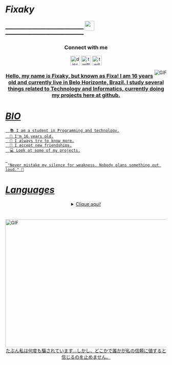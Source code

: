 #                                                                    *Fixaky*

 ━━━━━━━━━━━━━━━━━━━━━━━━━━━━━ <img src="https://cdn.discordapp.com/attachments/708003453351231560/791666366456528906/iniciado.gif?raw=true" height="30px" width="30px"/> ━━━━━━━━━━━━━━━━━━━━━━━━━━━━━
 

<h3 align="center">Connect with me</h3>
<p align="center">
<a href="/" target="blank"><img align="center" src="https://simpleicons.org/icons/discord.svg" alt="discord" height="30" width="30"/></a>
<a href="https://twitter.com/@Fixaky" target="blank"><img align="center" src="https://simpleicons.org/icons/twitter.svg" alt="twitter" height="30" width="30"/></a>
<a href="https://twitch.tv/Fixaky" target="blank"><img align="center" src="https://simpleicons.org/icons/twitch.svg" alt="twitch" height="30" width="30"/></a>
</p>

<a href="https://youtu.be/dQw4w9WgXcQ?t=43" target="blank"><img align="right" alt="GIF" src="https://cdn.discordapp.com/attachments/708003453351231560/791013889244135484/1608309141571.png" />

<h3 align="center">Hello, my name is Fixaky, but known as Fixa! I am 16 years old and currently live in Belo Horizonte, Brazil. I study several things related to Technology and Informatics, currently doing my projects here at github.</h3>

#                                                                    *BIO*

      📚 I am a student in Programming and technology.
      🌳 I'm 16 years old.
      🧪 I always try to know more.
      📁 I accept new friendships.
      💻 Look at some of my projects.

     
     "Never mistake my silence for weakness. Nobody plans something out loud." 💭


#                                                                    *Languages*

 <details style='text-align: center;' align='center'>
  <summary> Clique aqui! </summary>
<h3 align="center">📗 Atualmente sei sobre:</h3>
   
   ![Lua](https://img.shields.io/badge/Lua-2C2D72?style=for-the-badge&logo=lua&logoColor=white)
   
   ![Ruby](https://img.shields.io/badge/Ruby-CC342D?style=for-the-badge&logo=ruby&logoColor=white)
   ![Python](https://img.shields.io/badge/Python-14354C?style=for-the-badge&logo=python&logoColor=white)
   
   ![JavaScript](https://img.shields.io/badge/JavaScript-F7DF1E?style=for-the-badge&logo=javascript&logoColor=black)
   ![Node.js](https://img.shields.io/badge/Node.js-43853D?style=for-the-badge&logo=node.js&logoColor=white)
   
   ![HTML5](https://img.shields.io/badge/HTML5-E34F26?style=for-the-badge&logo=html5&logoColor=white)
</details>

#

# 

<img align="right" alt="GIF" height="400" width="800" src="https://cdn.discordapp.com/attachments/793277413626347572/794999873141211246/tumblr_olhh66kNOo1sbo5fso1_540.gif" />
  <br>
  <p align="center"> たぶん私は何度も騙されています...しかし、どこかで誰かが私の信頼に値すると信じるのを止めません。
</p>
  
  
 




